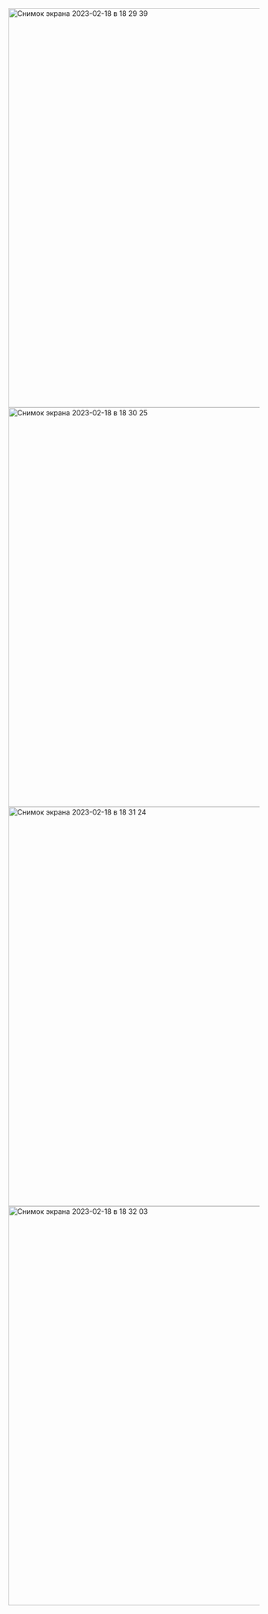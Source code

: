 <img width="800" alt="Снимок экрана 2023-02-18 в 18 29 39" src="https://user-images.githubusercontent.com/99121169/219869006-e1c1d96b-c165-4118-86f9-64a897268723.png">

<img width="800" alt="Снимок экрана 2023-02-18 в 18 30 25" src="https://user-images.githubusercontent.com/99121169/219869025-31efa656-a692-4de2-a61d-65bffb99d7b9.png">


<img width="800" alt="Снимок экрана 2023-02-18 в 18 31 24" src="https://user-images.githubusercontent.com/99121169/219869047-da62056a-1122-4e9d-879c-7c36a3bdd0dc.png">


<img width="800" alt="Снимок экрана 2023-02-18 в 18 32 03" src="https://user-images.githubusercontent.com/99121169/219869048-55c612a3-19d1-431f-ade2-85685293ab4a.png">
